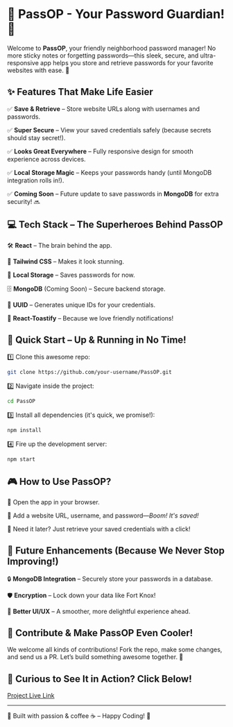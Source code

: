  # 🚀 PassOP - Your Password Guardian! 🔐

Welcome to **PassOP**, your friendly neighborhood password manager! No more sticky notes or forgetting passwords—this sleek, secure, and ultra-responsive app helps you store and retrieve passwords for your favorite websites with ease. 📌

## ✨ Features That Make Life Easier

✅ **Save & Retrieve** – Store website URLs along with usernames and passwords.

✅ **Super Secure** – View your saved credentials safely (because secrets should stay secret!).

✅ **Looks Great Everywhere** – Fully responsive design for smooth experience across devices.

✅ **Local Storage Magic** – Keeps your passwords handy (until MongoDB integration rolls in!).

✅ **Coming Soon** – Future update to save passwords in **MongoDB** for extra security! 🔜

## 💻 Tech Stack – The Superheroes Behind PassOP

🛠 **React** – The brain behind the app.

🎨 **Tailwind CSS** – Makes it look stunning.

💾 **Local Storage** – Saves passwords for now.

🗄 **MongoDB** (Coming Soon) – Secure backend storage.

🔑 **UUID** – Generates unique IDs for your credentials.

🔔 **React-Toastify** – Because we love friendly notifications!

## 🚀 Quick Start – Up & Running in No Time!

1️⃣ Clone this awesome repo:
   ```sh
   git clone https://github.com/your-username/PassOP.git
   ```
2️⃣ Navigate inside the project:
   ```sh
   cd PassOP
   ```
3️⃣ Install all dependencies (it's quick, we promise!):
   ```sh
   npm install
   ```
4️⃣ Fire up the development server:
   ```sh
   npm start
   ```

## 🎮 How to Use PassOP?

🔹 Open the app in your browser.

🔹 Add a website URL, username, and password—*Boom! It's saved!*

🔹 Need it later? Just retrieve your saved credentials with a click!

## 🚧 Future Enhancements (Because We Never Stop Improving!)

🔒 **MongoDB Integration** – Securely store your passwords in a database.

🛡 **Encryption** – Lock down your data like Fort Knox!

🎨 **Better UI/UX** – A smoother, more delightful experience ahead.

## 🤝 Contribute & Make PassOP Even Cooler!

We welcome all kinds of contributions! Fork the repo, make some changes, and send us a PR. Let’s build something awesome together. 💪

## 👀 Curious to See It in Action? Click Below!
   [Project Live Link](https://pass-op-seven.vercel.app/)

---

💙 Built with passion & coffee ☕ – Happy Coding! 🚀

